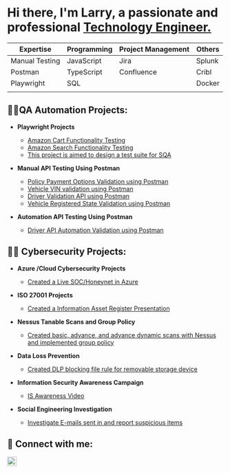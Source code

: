 <h1>Hi there, I'm Larry, a passionate and professional <a href="https://www.linkedin.com/in/larry-wilkes/">Technology Engineer.</a></h1>

| **Expertise**         | **Programming** | **Project Management** | **Others**           |
|-----------------------|-----------------|------------------------|----------------------|
| Manual Testing        | JavaScript      | Jira                   | Splunk               |
| Postman               | TypeScript      | Confluence             | Cribl                |
| Playwright            | SQL             |                        | Docker               |
|                       |                 |                        |                |

<h2>👨‍💻QA Automation Projects:</h2>

- **Playwright Projects**
    - [Amazon Cart Functionality Testing](https://github.com/Larry-Wilkes-CyberCloud/Amazon-Cart-Functionality)
    - [Amazon Search Functionality Testing](https://github.com/Larry-Wilkes-CyberCloud/Amazon-Search-Functionality-Project)
    - [This project is aimed to design a test suite for SQA](https://github.com/Larry-Wilkes-CyberCloud/playwright-tests-sqa)
  
- **Manual API Testing Using Postman**
    - [Policy Payment Options Validation using Postman](https://github.com/Larry-Wilkes-CyberCloud/Policy-Payment-Options)
    - [Vehicle VIN validation using Postman](https://github.com/Larry-Wilkes-CyberCloud/Vin-Validation-using-Postman)
    - [Driver Validation API using Postman](https://github.com/Larry-Wilkes-CyberCloud/Larry-Wilkes-CyberCloud-Driver-Validation-Using-Postman)
    - [Vehicle Registered State Validation using Postman](https://github.com/Larry-Wilkes-CyberCloud/Vehicle-Registered_State-Validation)
  
- **Automation API Testing Using Postman**
    - [Driver API Automation Validation using Postman](https://github.com/Larry-Wilkes-CyberCloud/Driver-API-Automation)


 
<h2>👨‍💻 Cybersecurity Projects:</h2>

- <b>Azure /Cloud Cybersecurity Projects</b>
    - [Created a Live SOC/Honeynet in Azure](https://github.com/Larry-Wilkes-CyberCloud/Azure-Cloud-Soc)
  
- <b>ISO 27001 Projects</b>
    - [Created a Information Asset Register Presentation](https://github.com/Larry-Wilkes-CyberCloud/IAR-Procedure)
    
- <b>Nessus Tanable Scans and Group Policy</b>
   - [Created basic, advance, and advance dynamic scans with Nessus and implemented group policy](https://github.com/Larry-Wilkes-CyberCloud/Nessus-Scans)

- <b>Data Loss Prevention</b>
  - [Created DLP blocking file rule for removable storage device](https://github.com/Larry-Wilkes-CyberCloud/Data-Loss-Prevention)

- <b>Information Security Awareness Campaign</b>
  - [IS Awareness Video](https://github.com/Larry-Wilkes-CyberCloud/Information-Security-Awareness/tree/main)

- <b>Social Engineering Investigation</b>
  - [Investigate E-mails sent in and report suspicious items](https://github.com/Larry-Wilkes-CyberCloud/Social-Engineering-Investigation)
  
 
  



<h2> 🤳 Connect with me:</h2>


[<img align="left" alt="Larry Wilkes | LinkedIn" width="22px" src="https://cdn.jsdelivr.net/npm/simple-icons@v3/icons/linkedin.svg" />][linkedin]


[linkedin]: https://www.linkedin.com/in/larry-wilkes-splunk-engineer/
<!--
**joshmadakor1/joshmadakor1** is a ✨ _special_ ✨ repository because its `README.md` (this file) appears on your GitHub profile.

Here are some ideas to get you started:

- 🔭 I’m currently working on ...
- 🌱 I’m currently learning ...
- 👯 I’m looking to collaborate on ...
- 🤔 I’m looking for help with ...
- 💬 Ask me about ...
- 📫 How to reach me: ...
- 😄 Pronouns: ...
- ⚡ Fun fact: ...
-->
